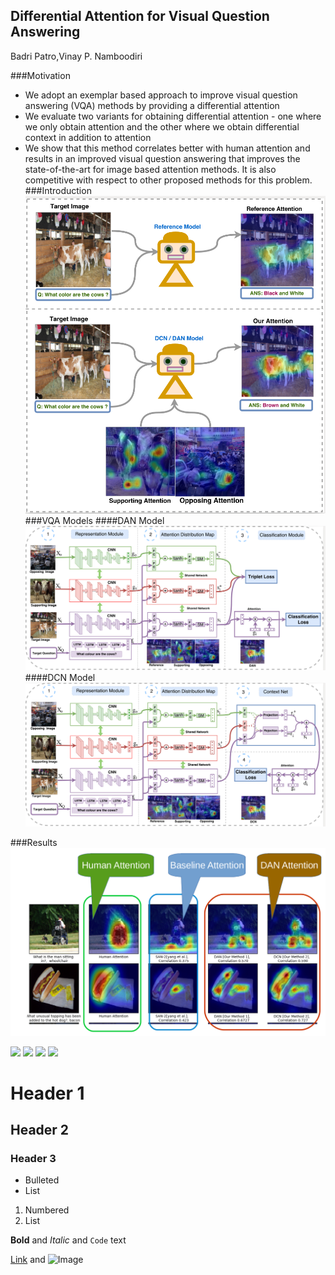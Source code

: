 ## Differential Attention for Visual Question Answering
Badri Patro,Vinay P. Namboodiri



###Motivation
-   We adopt an exemplar based approach to improve visual question answering (VQA) methods by providing a differential attention
-   We evaluate two variants for obtaining differential attention - one where we only obtain attention and the other where we obtain differential context in addition to attention
-    We show that this method correlates better with human attention and results in an improved visual question answering that improves the state-of-the-art for image based attention methods. It is also competitive with respect to other proposed methods for this problem.
###Introduction
![](images/cvpr_intro.png) 
###VQA Models
####DAN Model 
![](images/cvpr_DAN.png) 
####DCN Model 
![](images/cvpr_DCN.png) 



###Results
![](images/vqa_1.png) 



![](DCN_DAN_final_result.png)
![](Att_vis_final.png)
![](DCN_DAN_final_result_1.png)
![](DCN_DAN_final_result_2.png)


# Header 1
## Header 2
### Header 3

- Bulleted
- List

1. Numbered
2. List

**Bold** and _Italic_ and `Code` text

[Link](url) and ![Image](src)
```

